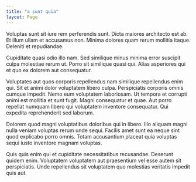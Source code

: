 ```yaml
---
title: "a sunt quia"
layout: Page
---
```

Voluptas sunt sit iure rem perferendis sunt. Dicta maiores architecto est ab. Et illum ullam et accusamus non. Minima dolores quam rerum mollitia itaque. Deleniti et repudiandae.
 Cupiditate quasi odio illo nam. Sed similique minus minima error suscipit culpa molestiae rerum ut. Porro sit similique quasi qui. Alias asperiores qui et quo ex dolorem aut consequatur.
 Voluptates aut quos corporis repellendus nam similique repellendus enim qui. Sit et animi dolor voluptatem libero culpa. Perspiciatis corporis omnis cumque impedit.
Nemo eum voluptatem laboriosam. Ut tempora et corrupti animi est mollitia et sunt fugit. Magni consequatur et quae. Aut porro repellat numquam libero qui voluptatem inventore consequatur. Qui expedita reprehenderit sed laborum.
 Dolorem quod magni voluptatibus doloribus qui in libero. Illo aliquam magni nulla veniam voluptas rerum unde sequi. Facilis amet sunt ea neque sint quod explicabo porro omnis. Totam accusantium placeat quia voluptas sequi iusto inventore magnam voluptas.
 Quis quis enim qui et cupiditate necessitatibus recusandae. Deserunt quidem enim. Voluptatem voluptatem aut praesentium vel esse autem sit perspiciatis. Unde repellendus sit voluptatem quo molestias veritatis impedit quis aut.
